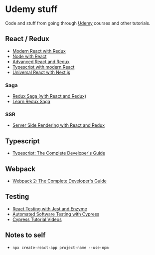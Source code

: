 # Udemy stuff

Code and stuff from going through [Udemy](https://www.udemy.com) courses and other tutorials.

## React / Redux

- [Modern React with Redux](modern-react-with-redux)
- [Node with React](node-with-react)
- [Advanced React and Redux](advanced-react-with-redux)
- [Typescript with modern React](typescript-with-react-hooks-and-context)
- [Universal React with Next.js](next-js)

### Saga

- [Redux Saga (with React and Redux)](redux-saga-fast-track)
- [Learn Redux Saga](learn-redux-saga)

### SSR

- [Server Side Rendering with React and Redux](server-side-rendering-with-react-and-redux)

## Typescript

- [Typescript: The Complete Developer's Guide](typescript)

## Webpack

- [Webpack 2: The Complete Developer's Guide](webpack-2)

## Testing

- [React Testing with Jest and Enzyme](react-testing-with-jest-and-enzyme)
- [Automated Software Testing with Cypress](automated-software-testing-with-cypress)
- [Cypress Tutorial Videos](cypress-tutorial)

## Notes to self

- `npx create-react-app project-name --use-npm`
